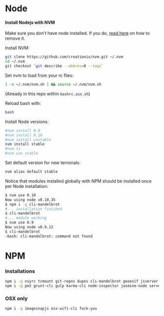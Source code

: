# Node

#### Install Nodejs with NVM

Make sure you don't have node installed.
If you do, [read here](http://tinyurl.com/removenode)
on how to remove it.

Install NVM:
```bash
git clone https://github.com/creationix/nvm.git ~/.nvm
cd ~/.nvm
git checkout `git describe --abbrev=0 --tags`
```

Set nvm to load from your rc files:
```bash
[ -s ~/.nvm/nvm.sh ] && source ~/.nvm/nvm.sh
```
(Already in this repo within `bashrc.osx.sh`)

Reload bash with:
```bash
bash
```

Install Node versions:
```bash
#nvm install 0.9
#nvm install 0.10
#nvm install unstable
nvm install stable
#nvm ls
#nvm use stable
```

Set default version for new terminals:
```bash
nvm alias default stable
```

Notice that modules installed globally with NPM
should be installed once per Node installation:
```bash
$ nvm use 0.10
Now using node v0.10.35
$ npm i -g cli-mandelbrot
#... installation finished
$ cli-mandelbrot
#... module working
$ nvm use 0.9
Now using node v0.9.12
$ cli-mandelbrot
-bash: cli-mandelbrot: command not found
```

# NPM

### Installations
```bash
npm i -g nsyrc tcmount git-repos dupes cli-mandelbrot geoexif jsserver
npm i -g pm2 grunt-cli gulp karma-cli node-inspector jasmine-node serve
```

### OSX only
```bash
npm i -g imagesnapjs osx-wifi-cli fuck-you
```
